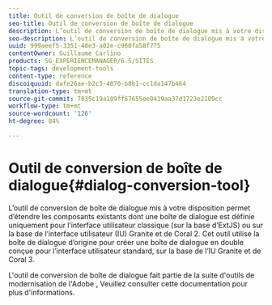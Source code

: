 ```yaml
---
title: Outil de conversion de boîte de dialogue
seo-title: Outil de conversion de boîte de dialogue
description: L’outil de conversion de boîte de dialogue mis à votre disposition permet d’étendre les composants existants dont une boîte de dialogue est définie uniquement pour l’interface utilisateur classique.
seo-description: L’outil de conversion de boîte de dialogue mis à votre disposition permet d’étendre les composants existants dont une boîte de dialogue est définie uniquement pour l’interface utilisateur classique.
uuid: 999aeef5-3351-48e3-a02e-c960fa58f775
contentOwner: Guillaume Carlino
products: SG_EXPERIENCEMANAGER/6.5/SITES
topic-tags: development-tools
content-type: reference
discoiquuid: dafe26ae-b2c5-4070-b8b1-cc1da147b464
translation-type: tm+mt
source-git-commit: 7035c19a109ff67655ee0419aa37d1723e2189cc
workflow-type: tm+mt
source-wordcount: '126'
ht-degree: 84%

---
```



# Outil de conversion de boîte de dialogue{#dialog-conversion-tool}

L’outil de conversion de boîte de dialogue mis à votre disposition permet d’étendre les composants existants dont une boîte de dialogue est définie uniquement pour l’interface utilisateur classique (sur la base d’ExtJS) ou sur la base de l’interface utilisateur (IU) Granite et de Coral 2. Cet outil utilise la boîte de dialogue d’origine pour créer une boîte de dialogue en double conçue pour l’interface utilisateur standard, sur la base de l’IU Granite et de Coral 3.

L&#39;outil de conversion de boîte de dialogue fait partie de la suite d&#39;outils de modernisation de l&#39;Adobe [.](modernization-tools.md) Veuillez consulter cette documentation pour plus d&#39;informations.
